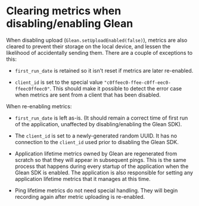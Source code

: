 # Clearing metrics when disabling/enabling Glean

When disabling upload (`Glean.setUploadEnabled(false)`), metrics are also cleared to prevent their storage on the local device, and lessen the likelihood
of accidentally sending them.
There are a couple of exceptions to this:

- `first_run_date` is retained so it isn't reset if metrics are later re-enabled.

- `client_id` is set to the special value `"c0ffeec0-ffee-c0ff-eec0-ffeec0ffeec0"`. This should make it possible to detect the error case when metrics are sent from a client that has been disabled.

When re-enabling metrics:

- `first_run_date` is left as-is. (It should remain a correct time of first run of the application, unaffected by disabling/enabling the Glean SDK).

- The `client_id` is set to a newly-generated random UUID. It has no connection to the `client_id` used prior to disabling the Glean SDK.

- Application lifetime metrics owned by Glean are regenerated from scratch so that they will appear in subsequent pings. This is the same process that happens during every startup of the application when the Glean SDK is enabled. The application is also responsible for setting any application lifetime metrics that it manages at this time.

- Ping lifetime metrics do not need special handling.  They will begin recording again after metric uploading is re-enabled.

